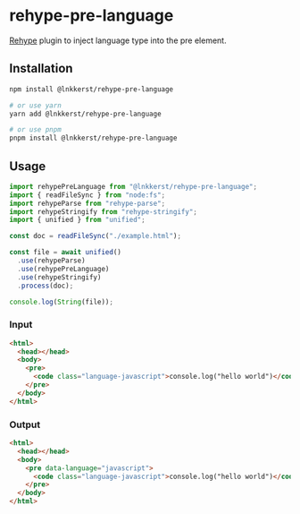 # rehype-pre-language

[Rehype](https://github.com/rehypejs/rehype) plugin to inject language type into the pre element.

## Installation

```sh
npm install @lnkkerst/rehype-pre-language

# or use yarn
yarn add @lnkkerst/rehype-pre-language

# or use pnpm
pnpm install @lnkkerst/rehype-pre-language
```

## Usage

```typescript
import rehypePreLanguage from "@lnkkerst/rehype-pre-language";
import { readFileSync } from "node:fs";
import rehypeParse from "rehype-parse";
import rehypeStringify from "rehype-stringify";
import { unified } from "unified";

const doc = readFileSync("./example.html");

const file = await unified()
  .use(rehypeParse)
  .use(rehypePreLanguage)
  .use(rehypeStringify)
  .process(doc);

console.log(String(file));
```

### Input

```html
<html>
  <head></head>
  <body>
    <pre> 
      <code class="language-javascript">console.log("hello world")</code>
    </pre>
  </body>
</html>
```

### Output

```html
<html>
  <head></head>
  <body>
    <pre data-language="javascript"> 
      <code class="language-javascript">console.log("hello world")</code>
    </pre>
  </body>
</html>
```
